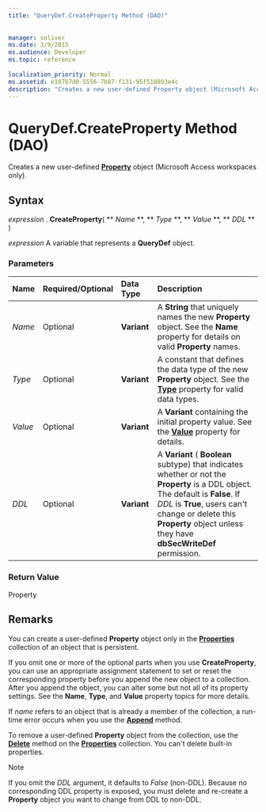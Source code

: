 ```yaml
---
title: "QueryDef.CreateProperty Method (DAO)"
 
 
manager: soliver
ms.date: 3/9/2015
ms.audience: Developer
ms.topic: reference
  
localization_priority: Normal
ms.assetid: e107b7d0-5556-7b87-f131-95f518893e4c
description: "Creates a new user-defined Property object (Microsoft Access workspaces only)."
---
```


# QueryDef.CreateProperty Method (DAO)

Creates a new user-defined **[Property](property-object-dao.md)** object (Microsoft Access workspaces only). 
  
## Syntax

 *expression*  . **CreateProperty**( ** *Name* **, ** *Type* **, ** *Value* **, ** *DDL* ** ) 
  
 *expression*  A variable that represents a **QueryDef** object. 
  
### Parameters

|**Name**|**Required/Optional**|**Data Type**|**Description**|
|:-----|:-----|:-----|:-----|
| _Name_ <br/> |Optional  <br/> |**Variant** <br/> |A **String** that uniquely names the new **Property** object. See the **Name** property for details on valid **Property** names.  <br/> |
| _Type_ <br/> |Optional  <br/> |**Variant** <br/> | A constant that defines the data type of the new **Property** object. See the **[Type](field-type-property-dao.md)** property for valid data types.  <br/> |
| _Value_ <br/> |Optional  <br/> |**Variant** <br/> |A **Variant** containing the initial property value. See the **[Value](field-value-property-dao.md)** property for details.  <br/> |
| _DDL_ <br/> |Optional  <br/> |**Variant** <br/> |A **Variant** ( **Boolean** subtype) that indicates whether or not the **Property** is a DDL object. The default is **False**. If  _DDL_ is **True**, users can't change or delete this **Property** object unless they have **dbSecWriteDef** permission.  <br/> |
   
### Return Value

Property
  
## Remarks

You can create a user-defined **Property** object only in the **[Properties](properties-collection-dao.md)** collection of an object that is persistent. 
  
If you omit one or more of the optional parts when you use **CreateProperty**, you can use an appropriate assignment statement to set or reset the corresponding property before you append the new object to a collection. After you append the object, you can alter some but not all of its property settings. See the **Name**, **Type**, and **Value** property topics for more details. 
  
If  _name_ refers to an object that is already a member of the collection, a run-time error occurs when you use the **[Append](fields-append-method-dao.md)** method. 
  
To remove a user-defined **Property** object from the collection, use the **[Delete](fields-delete-method-dao.md)** method on the **[Properties](properties-collection-dao.md)** collection. You can't delete built-in properties. 
  
> [!NOTE]
> If you omit the  _DDL_ argument, it defaults to  _False_ (non-DDL). Because no corresponding DDL property is exposed, you must delete and re-create a **Property** object you want to change from DDL to non-DDL. 
  

